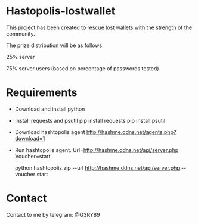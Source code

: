 # Hastopolis-lostwallet

This project has been created to rescue lost wallets with the strength of the community.

The prize distribution will be as follows:

25% server

75% server users (based on percentage of passwords tested)

# Requirements
- Download and install python
- Install requests and psutil
    pip install requests
    pip install psutil
- Download hashtopolis agent http://hashme.ddns.net/agents.php?download=1
- Run hashtopolis agent.
  Url=http://hashme.ddns.net/api/server.php
  Voucher=start
  
  python hashtopolis.zip --url http://hashme.ddns.net/api/server.php --voucher start


# Contact
Contact to me by telegram:
@G3RY89
